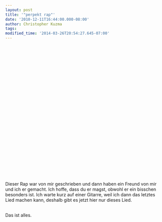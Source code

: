 ```yaml
---
layout: post
title: '"perpekt rap"'
date: '2010-12-11T16:44:00.000-08:00'
author: Christopher Kuzma
tags: 
modified_time: '2014-03-26T20:54:27.645-07:00'
---
```


<object height="350" width="425"><br/>      <param name="movie" value="http://www.youtube.com/v/TgTxLxbYrsI&amp;fs=1&amp;hl=en_US"><br/>      <param name="wmode" value="transparent"><br/>      <embed src="http://www.youtube.com/v/TgTxLxbYrsI&amp;fs=1&amp;hl=en_US;rel=0" type="application/x-shockwave-flash" wmode="transparent" height="350" width="425"><br/>      </object><p><br/>Dieser Rap war von mir geschrieben und dann haben ein Freund von mir und ich er gemacht. Ich hoffe, dass du er magst, obwohl er ein bisschen besonders ist. Ich warte kurz auf einer Gitarre, weil ich dann das letztes Lied machen kann, deshalb gibt es jetzt hier nur dieses Lied.<br/><p><br/>Das ist alles.